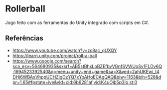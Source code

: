 # Rollerball
Jogo feito com as ferramentas do Unity integrado com scripts em C#.

## Referências

- https://www.youtube.com/watch?v=zc8ac_qUXQY
- https://learn.unity.com/project/roll-a-ball
- https://www.google.com/search?sca_esv=564680935&sxsrf=AB5stBhxLoBZEfbyVGnfSVWUoSy1FLDv6Q:1694523392540&q=menu+unity+end+game&sa=X&ved=2ahUKEwi_t4DHj6WBAxVhppUCHZigDzYQ7xYoAHoECAgQAQ&biw=1163&bih=528&dpr=1.65#fpstate=ive&vld=cid:6b6281af,vid:K4uOjb5p3Io,st:0
